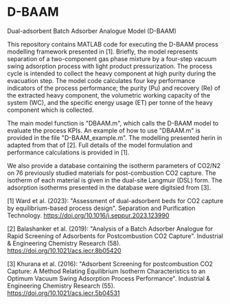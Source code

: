 # D-BAAM
Dual-adsorbent Batch Adsorber Analogue Model (D-BAAM)

This repository contains MATLAB code for executing the D-BAAM process modelling framework presented in [1]. Briefly, the model represents separation of a two-component gas phase mixture by a four-step vacuum swing adsorption process with light product pressurization. The process cycle is intended to collect the heavy component at high purity during the evacuation step. The model code calculates four key performance indicators of the process performance; the purity (Pu) and recovery (Re) of the extracted heavy component, the volumetric working capacity of the system (WC), and the specific energy usage (ET) per tonne of the heavy component which is collected.

The main model function is "DBAAM.m", which calls the D-BAAM model to evaluate the process KPIs. An example of how to use "DBAAM.m" is provided in the file "D-BAAM_example.m". The modelling presented herin in adapted from that of [2]. Full details of the model formulation and performance calculations is provided in [1].

We also provide a database containing the isotherm parameters of CO2/N2 on 76 previously studied materials for post-combustion CO2 capture. The isotherm of each material is given in the dual-site Langmuir (DSL) form. The adsorption isotherms presented in the database were digitsied from [3].

[1] Ward et al. (2023): "Assessment of dual-adsorbent beds for CO2 capture by equilibrium-based process design". Separation and Purification Technology. https://doi.org/10.1016/j.seppur.2023.123990

[2] Balashanker et al. (2019): "Analysis of a Batch Adsorber Analogue for Rapid Screening of Adsorbents for Postcombustion CO2 Capture". Industrial & Engineering Chemistry Research (58). https://doi.org/10.1021/acs.iecr.8b05420

[3] Khurana et al. (2016): "Adsorbent Screening for postcombustion CO2 Capture: A Method Relating Equilibrium Isotherm Characteristics to an Optimum Vacuum Swing Adsorption Process Performance". Industrial & Engineering Chemistry Research (55). https://doi.org/10.1021/acs.iecr.5b04531
